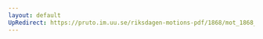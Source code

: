 ```yaml
---
layout: default
UpRedirect: https://pruto.im.uu.se/riksdagen-motions-pdf/1868/mot_1868__fk__68.pdf
---
```

